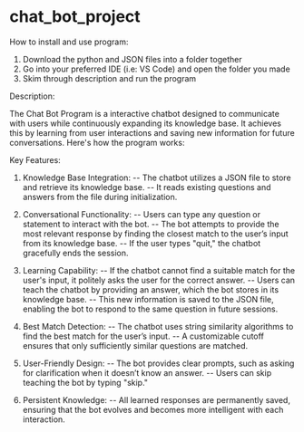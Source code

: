 # chat_bot_project
How to install and use program:

1. Download the python and JSON files into a folder together
2. Go into your preferred IDE (i.e: VS Code) and open the folder you made
3. Skim through description and run the program


Description:

The Chat Bot Program is a interactive chatbot designed to communicate with users while continuously expanding its knowledge base. It achieves this by learning from user interactions and saving new information for future conversations. Here's how the program works:

Key Features:

1. Knowledge Base Integration:
-- The chatbot utilizes a JSON file to store and retrieve its knowledge base.
-- It reads existing questions and answers from the file during initialization.

2. Conversational Functionality:
-- Users can type any question or statement to interact with the bot.
-- The bot attempts to provide the most relevant response by finding the closest match to the user’s input from its knowledge base.
-- If the user types "quit," the chatbot gracefully ends the session.

3. Learning Capability:
-- If the chatbot cannot find a suitable match for the user's input, it politely asks the user for the correct answer.
-- Users can teach the chatbot by providing an answer, which the bot stores in its knowledge base.
-- This new information is saved to the JSON file, enabling the bot to respond to the same question in future sessions.

4. Best Match Detection:
-- The chatbot uses string similarity algorithms to find the best match for the user’s input.
-- A customizable cutoff ensures that only sufficiently similar questions are matched.

5. User-Friendly Design:
-- The bot provides clear prompts, such as asking for clarification when it doesn’t know an answer.
-- Users can skip teaching the bot by typing "skip."

6. Persistent Knowledge:
-- All learned responses are permanently saved, ensuring that the bot evolves and becomes more intelligent with each interaction.
